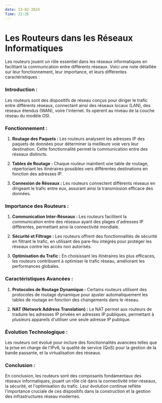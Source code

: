 ```yaml
---
date: 13-02-2024
Time: 22:26
---
```

# Les Routeurs dans les Réseaux Informatiques

Les routeurs jouent un rôle essentiel dans les réseaux informatiques en facilitant la communication entre différents réseaux. Voici une note détaillée sur leur fonctionnement, leur importance, et leurs différentes caractéristiques :

### Introduction :

Les routeurs sont des dispositifs de réseau conçus pour diriger le trafic entre différents réseaux, connectant ainsi des réseaux locaux (LAN), des réseaux étendus (WAN), voire l'internet. Ils opèrent au niveau de la couche réseau du modèle OSI.

### Fonctionnement :

1. **Routage des Paquets :** Les routeurs analysent les adresses IP des paquets de données pour déterminer la meilleure voie vers leur destination. Cette fonctionnalité permet la communication entre des réseaux distincts.
    
2. **Tables de Routage :** Chaque routeur maintient une table de routage, répertoriant les itinéraires possibles vers différentes destinations en fonction des adresses IP.
    
3. **Connexion de Réseaux :** Les routeurs connectent différents réseaux en dirigeant le trafic entre eux, assurant ainsi la transmission efficace des données.
    

### Importance des Routeurs :

1. **Communication Inter-Réseaux :** Les routeurs facilitent la communication entre des réseaux ayant des plages d'adresses IP différentes, permettant ainsi la connectivité mondiale.
    
2. **Sécurité et Filtrage :** Les routeurs offrent des fonctionnalités de sécurité en filtrant le trafic, en utilisant des pare-feu intégrés pour protéger les réseaux contre les accès non autorisés.
    
3. **Optimisation du Trafic :** En choisissant les itinéraires les plus efficaces, les routeurs contribuent à optimiser le trafic réseau, améliorant les performances globales.
    

### Caractéristiques Avancées :

1. **Protocoles de Routage Dynamique :** Certains routeurs utilisent des protocoles de routage dynamique pour ajuster automatiquement les tables de routage en fonction des changements dans le réseau.
    
2. **NAT (Network Address Translation) :** Le NAT permet aux routeurs de traduire les adresses IP privées en adresses IP publiques, permettant à plusieurs appareils d'utiliser une seule adresse IP publique.
    

### Évolution Technologique :

Les routeurs ont évolué pour inclure des fonctionnalités avancées telles que la prise en charge de l'IPv6, la qualité de service (QoS) pour la gestion de la bande passante, et la virtualisation des réseaux.

### Conclusion :

En conclusion, les routeurs sont des composants fondamentaux des réseaux informatiques, jouant un rôle clé dans la connectivité inter-réseaux, la sécurité, et l'optimisation du trafic. Leur évolution continue reflète l'importance cruciale de ces dispositifs dans la construction et la gestion des infrastructures réseau modernes.